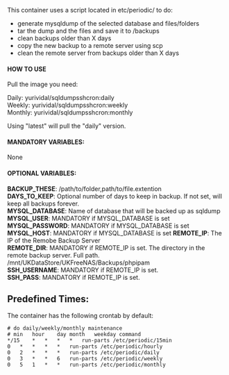 This container uses a script located in etc/periodic/ to do:

- generate mysqldump of the selected database and files/folders
- tar the dump and the files and save it to /backups
- clean backups older than X days
- copy the new backup to a remote server using scp
- clean the remote server from backups older than X days


#### HOW TO USE

Pull the image you need:  
  
Daily: yurividal/sqldumpsshcron:daily  
Weekly: yurividal/sqldumpsshcron:weekly  
Monthly: yurividal/sqldumpsshcron:monthly  

Using "latest" will pull the "daily" version. 


#### MANDATORY VARIABLES:

None

#### OPTIONAL VARIABLES:

**BACKUP_THESE**: /path/to/folder,path/to/file.extention  
**DAYS_TO_KEEP**: Optional number of days to keep in backup. If not set, will keep all backups forever.  
**MYSQL_DATABASE**: Name of database that will be backed up as sqldump  
**MYSQL_USER**: MANDATORY if MYSQL_DATABASE is set  
**MYSQL_PASSWORD**: MANDATORY if MYSQL_DATABASE is set  
**MYSQL_HOST**: MANDATORY if MYSQL_DATABASE is set
**REMOTE_IP**: The IP of the Remobe Backup Server  
**REMOTE_DIR**: MANDATORY if REMOTE_IP is set. The directory in the remote backup server. Full path. /mnt/UKDataStore/UKFreeNAS/Backups/phpipam  
**SSH_USERNAME**: MANDATORY if REMOTE_IP is set.  
**SSH_PASS**: MANDATORY if REMOTE_IP is set.

## Predefined Times:

The container has the following crontab by default:

```
# do daily/weekly/monthly maintenance
# min	hour	day	month	weekday	command
*/15	*	*	*	*	run-parts /etc/periodic/15min
0	*	*	*	*	run-parts /etc/periodic/hourly
0	2	*	*	*	run-parts /etc/periodic/daily
0	3	*	*	6	run-parts /etc/periodic/weekly
0	5	1	*	*	run-parts /etc/periodic/monthly
```
